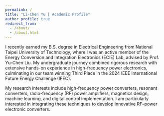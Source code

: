 ```yaml
---
permalink: /
title: "Li-Chen Yu | Academic Profile"
author_profile: true
redirect_from: 
  - /about/
  - /about.html
---
```


I recently earned my B.S. degree in Electrical Engineering from National Taipei University of Technology, where I was an active member of the Energy Conversion and Integration Electronics (ECIE) Lab, advised by Prof. Yu-Chen Liu. My undergraduate journey combined rigorous research with extensive hands-on experience in high-frequency power electronics, culminating in our team winning Third Place in the 2024 IEEE International Future Energy Challenge (IFEC).

My research interests include high-frequency power converters, resonant converters, radio-frequency (RF) power amplifiers, magnetics design, machine learning, and digital control implementation. I am particularly interested in integrating these techniques to develop innovative RF–power electronic converters.
